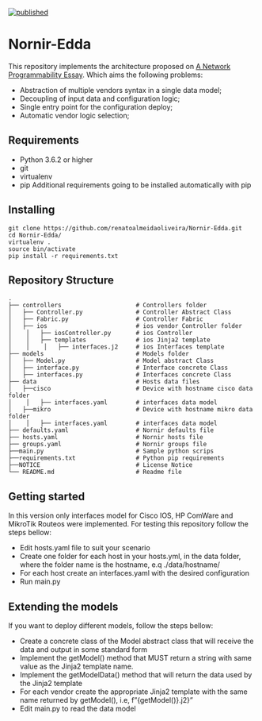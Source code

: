 [![published](https://static.production.devnetcloud.com/codeexchange/assets/images/devnet-published.svg)](https://developer.cisco.com/codeexchange/github/repo/renatoalmeidaoliveira/Nornir-Edda) 
# Nornir-Edda

This repository implements the architecture proposed on [A Network Programmability Essay](https://www.linkedin.com/pulse/network-programmability-essay-renato-oliveira/). Which aims the following problems:
* Abstraction of multiple vendors syntax in a single data model;
* Decoupling of input data and configuration logic;
* Single entry point for the configuration deploy;
* Automatic vendor logic selection;

## Requirements
* Python 3.6.2 or higher
* git
* virtualenv
* pip
Additional requirements going to be installed automatically with pip
## Installing
```shell
git clone https://github.com/renatoalmeidaoliveira/Nornir-Edda.git
cd Nornir-Edda/
virtualenv .
source bin/activate
pip install -r requirements.txt  
```
## Repository Structure 
    .
    ├── controllers						# Controllers folder
    │   ├── Controller.py				# Controller Abstract Class
    │   ├── Fabric.py					# Controller Fabric
    │   ├── ios							# ios vendor Controller folder
    │    │   ├── iosController.py		# ios Controller
    │    │   ├── templates				# ios Jinja2 template
    │    │    │   ├── interfaces.j2		# ios Interfaces template
    ├── models							# Models folder
    │   ├── Model.py					# Model abstract Class
    │   ├── interface.py				# Interface concrete Class
    │   ├── interfaces.py				# Interfaces concrete Class
    ├── data							# Hosts data files
    │   ├──cisco						# Device with hostname cisco data folder
    │    │   ├── interfaces.yaml		# interfaces data model
    │   ├──mikro						# Device with hostname mikro data folder
    │    │   ├── interfaces.yaml		# interfaces data model
    ├── defaults.yaml					# Nornir defaults file
    ├── hosts.yaml						# Nornir hosts file
    ├── groups.yaml						# Nornir groups file
    ├──main.py							# Sample python scrips
    ├──requirements.txt					# Python pip requirements
    ├──NOTICE							# License Notice
    └── README.md						# Readme file

## Getting started
In this version only interfaces model for Cisco IOS, HP ComWare and MikroTik Routeos were implemented. 
For testing this repository follow the steps bellow:
* Edit hosts.yaml file to suit your scenario
* Create one folder for each host in your hosts.yml, in the data folder, where the folder name is the hostname, e.q ./data/hostname/
* For each host create an interfaces.yaml with the desired configuration
* Run main.py

## Extending the models
If you want to deploy different models, follow the steps bellow:
* Create a concrete class of the Model abstract class that will receive the data and output in some standard form
* Implement the getModel() method that MUST return a string with same value as the Jinja2 template name.
* Implement the getModelData() method that will return the data used by the Jinja2 template
* For each vendor create the appropriate Jinja2 template with the same name returned by getModel(), i.e, f”{getModel()}.j2}” 
* Edit main.py to read the data model
